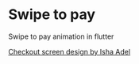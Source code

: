# Swipe to pay

Swipe to pay animation in flutter

[Checkout screen design by Isha Adel](https://www.behance.net/gallery/107922753/Freebie-Payment-Checkout-Screens?tracking_source=search_projects_recommended%7Ccheckout%20app)